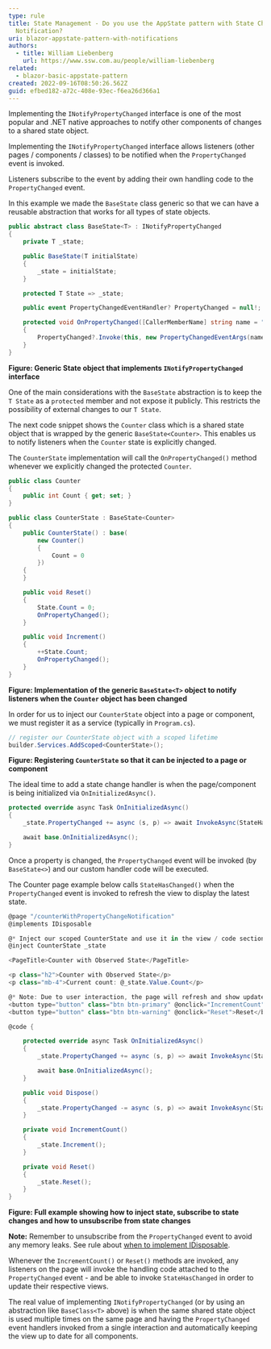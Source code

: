 ```yaml
---
type: rule
title: State Management - Do you use the AppState pattern with State Change
  Notification?
uri: blazor-appstate-pattern-with-notifications
authors:
  - title: William Liebenberg
    url: https://www.ssw.com.au/people/william-liebenberg
related:
  - blazor-basic-appstate-pattern
created: 2022-09-16T08:50:26.562Z
guid: efbed182-a72c-408e-93ec-f6ea26d366a1
---
```

Implementing the `INotifyPropertyChanged` interface is one of the most popular and .NET native approaches to notify other components of changes to a shared state object.

<!--endintro-->

Implementing the `INotifyPropertyChanged` interface allows listeners (other pages / components / classes) to be notified when the `PropertyChanged` event is invoked.

Listeners subscribe to the event by adding their own handling code to the `PropertyChanged` event.

In this example we made the `BaseState` class generic so that we can have a reusable abstraction that works for all types of state objects.

``` cs
public abstract class BaseState<T> : INotifyPropertyChanged
{
    private T _state;

    public BaseState(T initialState)
    {
        _state = initialState;
    }

    protected T State => _state;

    public event PropertyChangedEventHandler? PropertyChanged = null!;

    protected void OnPropertyChanged([CallerMemberName] string name = "")
    {
        PropertyChanged?.Invoke(this, new PropertyChangedEventArgs(name));
    }
}
```

**Figure: Generic State object that implements `INotifyPropertyChanged` interface**

One of the main considerations with the `BaseState` abstraction is to keep the `T State` as a `protected` member and not expose it publicly. This restricts the possibility of external changes to our `T State`.

The next code snippet shows the `Counter` class which is a shared state object that is wrapped by the generic `BaseState<Counter>`. This enables us to notify listeners when the `Counter` state is explicitly changed.

The `CounterState` implementation will call the `OnPropertyChanged()` method whenever we explicitly changed the protected `Counter`.

``` cs
public class Counter
{
    public int Count { get; set; }
}

public class CounterState : BaseState<Counter>
{
    public CounterState() : base(
        new Counter()
        {
            Count = 0
        })
    {
    }

    public void Reset()
    {
        State.Count = 0;
        OnPropertyChanged();
    }

    public void Increment()
    {
        ++State.Count;
        OnPropertyChanged();
    }
}
```

**Figure: Implementation of the generic `BaseState<T>` object to notify listeners when the `Counter` object has been changed**

In order for us to inject our `CounterState` object into a page or component, we must register it as a service (typically in `Program.cs`).

``` cs
// register our CounterState object with a scoped lifetime
builder.Services.AddScoped<CounterState>();
```

**Figure: Registering `CounterState` so that it can be injected to a page or component**

The ideal time to add a state change handler is when the page/component is being initialized via `OnInitializedAsync()`.

```cs
protected override async Task OnInitializedAsync()
{
    _state.PropertyChanged += async (s, p) => await InvokeAsync(StateHasChanged);

    await base.OnInitializedAsync();
}
```

Once a property is changed, the `PropertyChanged` event will be invoked (by `BaseState<>`) and our custom handler code will be executed.

The Counter page example below calls `StateHasChanged()` when the `PropertyChanged` event is invoked to refresh the view to display the latest state.

``` cs
@page "/counterWithPropertyChangeNotification"
@implements IDisposable

@* Inject our scoped CounterState and use it in the view / code section *@
@inject CounterState _state

<PageTitle>Counter with Observed State</PageTitle>

<p class="h2">Counter with Observed State</p>
<p class="mb-4">Current count: @_state.Value.Count</p>

@* Note: Due to user interaction, the page will refresh and show updated state value, even though we have not called StateHasChanged *@
<button type="button" class="btn btn-primary" @onclick="IncrementCount">Click me</button>
<button type="button" class="btn btn-warning" @onclick="Reset">Reset</button>

@code {

    protected override async Task OnInitializedAsync()
    {
        _state.PropertyChanged += async (s, p) => await InvokeAsync(StateHasChanged);

        await base.OnInitializedAsync();
    }

    public void Dispose()
    {
        _state.PropertyChanged -= async (s, p) => await InvokeAsync(StateHasChanged);
    }

    private void IncrementCount()
    {
        _state.Increment();
    }

    private void Reset()
    {
        _state.Reset();
    }
}

```

**Figure: Full example showing how to inject state, subscribe to state changes and how to unsubscribe from state changes**

**Note:** Remember to unsubscribe from the `PropertyChanged` event to avoid any memory leaks. See rule about [when to implement IDisposable](/when-to-implement-idisposable).

Whenever the `IncrementCount()` or `Reset()` methods are invoked, any listeners on the page will invoke the handling code attached to the `PropertyChanged` event - and be able to invoke `StateHasChanged` in order to update their respective views.

The real value of implementing `INotifyPropertyChanged` (or by using an abstraction like `BaseClass<T>` above) is when the same shared state object is used multiple times on the same page and having the `PropertyChanged` event handlers invoked from a single interaction and automatically keeping the view up to date for all components.
